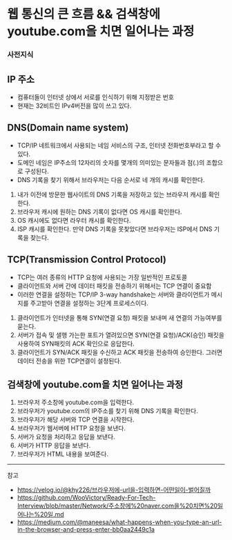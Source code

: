 # 웹 통신의 큰 흐름 && 검색창에 youtube.com을 치면 일어나는 과정

### 사전지식

## IP 주소 
  
- 컴퓨터들이 인터넷 상에서 서로를 인식하기 위해 지정받은 번호
- 현재는 32비트인 IPv4버전을 많이 쓰고 있다.

## DNS(Domain name system)

- TCP/IP 네트워크에서 사용되는 네임 서비스의 구조, 인터넷 전화번호부라고 할 수 있다.
- 도메인 네임은 IP주소의 12자리의 숫자를 몇개의 의미있는 문자들과 점(.)의 조합으로 구성된다.
- DNS 기록을 찾기 위해서 브라우저는 다음 순서로 네 개의 캐시를 확인한다.
1. 내가 이전에 방문한 웹사이트의 DNS 기록을 저장하고 있는 브라우저 캐시를 확인한다.
2. 브라우저 캐시에 원하는 DNS 기록이 없다면 OS 캐시를 확인한다.
3. OS 캐시에도 없다면 라우터 캐시를 확인한다.
4. ISP 캐시를 확인한다. 만약 DNS 기록을 못찾았다면 브라우저는 ISP에서 DNS 기록을 찾는다.

## TCP(Transmission Control Protocol)

- TCP는 여러 종류의 HTTP 요청에 사용되는 가장 일반적인 프로토콜
- 클라이언트와 서버 간에 데이터 패킷을 전송하기 위해서는 TCP 연결이 중요함
- 이러한 연결을 설정하는 TCP/IP 3-way handshake는 서버와 클라이언트가 메시지를 주고받아 연결을 설정하는 3단계 프로세스이다.
1. 클라이언트가 인터넷을 통해 SYN(연결 요청) 패킷을 보내며 새 연결의 가능여부를 묻는다.
2.  서버가 접속 및 샐행 가는한 포트가 열려있으면 SYN(연결 요청)/ACK(승인) 패킷을 사용하여 SYN패킷의 ACK 확인으로 응답한다.
3. 클라이언트가 SYN/ACK 패킷을 수신하고 ACK 패킷을 전송하여 승인한다. 그러면 데이터 전송을 위한 TCP연결이 설정된다.

## 검색창에 youtube.com을 치면 일어나는 과정

1. 브라우저 주소창에 youtube.com을 입력한다.
2. 브라우저가 youtube.com의 IP주소를 찾기 위해 DNS 기록을 확인한다.
3. 브라우저가 해당 서버와 TCP 연결을 시작한다.
4. 브라우저가 웹서버에 HTTP 요청을 보낸다.
5. 서버가 요청을 처리하고 응답을 보낸다.
6. 서버가 HTTP 응답을 보낸다.
7. 브라우저가 HTML 내용을 보여준다.


---

참고
- https://velog.io/@khy226/브라우저에-url을-입력하면-어떤일이-벌어질까
- https://github.com/WooVictory/Ready-For-Tech-Interview/blob/master/Network/주소창에%20naver.com을%20치면%20일어나는%20일.md
- https://medium.com/@maneesa/what-happens-when-you-type-an-url-in-the-browser-and-press-enter-bb0aa2449c1a

  
